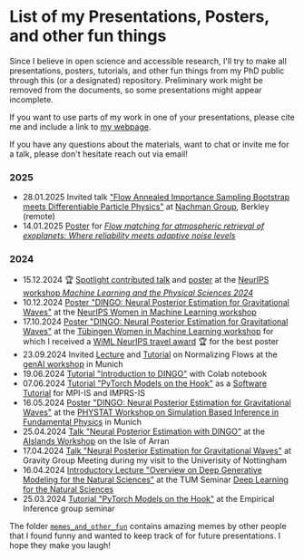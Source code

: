 # List of my Presentations, Posters, and other fun things

Since I believe in open science and accessible research, I'll try to make all presentations, posters, tutorials, and other fun things from my PhD public through this (or a designated) repository.
Preliminary work might be removed from the documents, so some presentations might appear incomplete.

If you want to use parts of my work in one of your presentations, please cite me and include a link to [my webpage](https://www.annalenakofler.com).

If you have any questions about the materials, want to chat or invite me for a talk, please don't hesitate reach out via email!

### 2025
- 28.01.2025 Invited talk ["Flow Annealed Importance Sampling Bootstrap meets Differentiable Particle Physics"](https://arxiv.org/abs/2411.16234) at [Nachman Group](https://nachmangroup.github.io/index.html), Berkley (remote)
- 14.01.2025 [Poster](https://github.com/annalena-k/presentations-posters-and-other-fun-things/blob/main/2025/20250114_poster_fm4ar.pdf) for [_Flow matching for atmospheric retrieval of exoplanets: Where reliability meets adaptive noise levels_](https://www.aanda.org/articles/aa/full_html/2025/01/aa51861-24/aa51861-24.html)
### 2024
- 15.12.2024 🏆 [Spotlight contributed talk](https://github.com/annalena-k/presentations-posters-and-other-fun-things/blob/main/2024/20241214_spotlight_presentation_NeurIPS_ML4PS.pdf) and [poster](https://github.com/annalena-k/presentations-posters-and-other-fun-things/blob/main/2024/20241214_poster_NeurIPS_ML4PS.pdf) at the [NeurIPS workshop _Machine Learning and the Physical Sciences 2024_](https://ml4physicalsciences.github.io/2024/index.html) 
- 10.12.2024 [Poster "DINGO: Neural Posterior Estimation for Gravitational Waves"](https://github.com/annalena-k/presentations-posters-and-other-fun-things/blob/main/2024/20240516_Poster_SBI_Workshop_Munich.pdf) at the [NeurIPS Women in Machine Learning workshop](https://neurips.cc/virtual/2024/affinity-event/105022)
- 17.10.2024 [Poster "DINGO: Neural Posterior Estimation for Gravitational Waves"](https://github.com/annalena-k/presentations-posters-and-other-fun-things/blob/main/2024/20240516_Poster_SBI_Workshop_Munich.pdf) at the [Tübingen Women in Machine Learning workshop](https://tuewiml.github.io/index.html) for which I received a [WiML NeurIPS travel award](https://x.com/tuewiml/status/1848694110804201489) 🏆 for the best poster
- 23.09.2024 Invited [Lecture](https://github.com/annalena-k/presentations-posters-and-other-fun-things/blob/main/2024/20240913_Lecture_Normalizing_flows_genAI_workshop_munich.pdf) and [Tutorial](https://github.com/odsl-team/genAI-Days) on Normalizing Flows at the [genAI workshop](https://indico.ph.tum.de/event/7722/) in Munich
- 19.06.2024 [Tutorial "Introduction to DINGO"](https://github.com/annalena-k/tutorial-dingo-introduction) with Colab notebook 
- 07.06.2024 [Tutorial "PyTorch Models on the Hook"](https://github.com/annalena-k/tutorial-pytorch-hooks) as a [Software Tutorial](https://imprs.is.mpg.de/events/scientific-training-pytorch) for MPI-IS and IMPRS-IS
- 16.05.2024 [Poster "DINGO: Neural Posterior Estimation for Gravitational Waves"](https://github.com/annalena-k/presentations-posters-and-other-fun-things/blob/main/2024/20240516_Poster_SBI_Workshop_Munich.pdf) at the [PHYSTAT Workshop on Simulation Based Inference in Fundamental Physics](https://indico.cern.ch/event/1355601/) in Munich
- 25.04.2024 [Talk "Neural Posterior Estimation with DINGO"](https://github.com/annalena-k/presentations-posters-and-other-fun-things/blob/main/2024/20240424_Presentation_AIslands.pdf) at the [AIslands Workshop](https://www.gla.ac.uk/events/conferences/aislands-arran24/) on the Isle of Arran
- 17.04.2024 [Talk "Neural Posterior Estimation for Gravitational Waves"](https://github.com/annalena-k/presentations-posters-and-other-fun-things/blob/main/2024/20240417_Presentation_Group_Meeting_Nottingham.pdf) at Gravity Group Meeting during my visit to the Univerisity of Nottingham
- 16.04.2024 [Introductory Lecture "Overview on Deep Generative Modeling for the Natural Sciences"](https://github.com/annalena-k/presentations-posters-and-other-fun-things/blob/main/2024/20240416_Presentation_DL4NaturalScience_Seminar_TUM.pdf) at the TUM Seminar [Deep Learning for the Natural Sciences](https://cvg.cit.tum.de/teaching/ss2024/dl4science)
- 25.03.2024 [Tutorial "PyTorch Models on the Hook"](https://github.com/annalena-k/tutorial-pytorch-hooks) at the Empirical Inference group seminar


The folder [`memes_and_other_fun`](https://github.com/annalena-k/presentations-posters-and-other-fun-things/tree/main/memes_and_other_fun) contains amazing memes by other people that I found funny and wanted to keep track of for future presentations. I hope they make you laugh!
